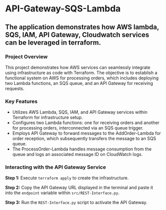 # API-Gateway-SQS-Lambda
 
## The application demonstrates how AWS lambda, SQS, IAM, API Gateway, Cloudwatch services can be leveraged in terraform.

### Project Overview
This project demonstrates how AWS services can seamlessly integrate using infrastructure as code with Terraform. The objective is to establish a functional system on AWS for processing orders, which includes deploying two Lambda functions, an SQS queue, and an API Gateway for receiving requests.

### Key Features
- Utilizes AWS Lambda, SQS, IAM, and API Gateway services within Terraform for infrastructure setup.
- Configures two Lambda functions: one for receiving orders and another for processing orders, interconnected via an SQS queue trigger.
- Employs API Gateway to forward messages to the AddOrder-Lambda for order reception, which subsequently transfers the message to an SQS queue.
- The ProcessOrder-Lambda handles message consumption from the queue and logs an associated message ID on CloudWatch logs.

### Interacting with the API Gateway Service

**Step 1:** Execute `terraform apply` to create the infrastructure.

**Step 2:** Copy the API Gateway URL displayed in the terminal and paste it into the `endpoint` variable within `src/REST-Interface.py`.

**Step 3:** Run the `REST-Interface.py` script to activate the API Gateway.